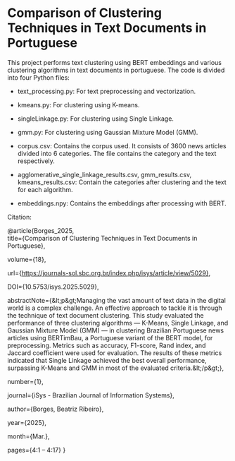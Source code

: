 # Comparison of Clustering Techniques in Text Documents in Portuguese

This project performs text clustering using BERT embeddings and various clustering algorithms in text documents in portuguese. 
The code is divided into four Python files:

* text_processing.py: For text preprocessing and vectorization.
* kmeans.py: For clustering using K-means.
* singleLinkage.py: For clustering using Single Linkage.
* gmm.py: For clustering using Gaussian Mixture Model (GMM).

* corpus.csv: Contains the corpus used. It consists of 3600 news articles divided into 6 categories. The file contains the category and the text respectively.

* agglomerative_single_linkage_results.csv, gmm_results.csv, kmeans_results.csv: Contain the categories after clustering and the text for each algorithm.

* embeddings.npy: Contains the embeddings after processing with BERT.

Citation:

@article{Borges_2025,  
title={Comparison of Clustering Techniques in Text Documents in Portuguese}, 

volume={18}, 

url={https://journals-sol.sbc.org.br/index.php/isys/article/view/5029}, 

DOI={10.5753/isys.2025.5029}, 

abstractNote={&amp;lt;p&amp;gt;Managing the vast amount of text data in the digital world is a complex challenge. An effective approach to tackle it is through the technique of text document clustering. This study evaluated the performance of three clustering algorithms — K-Means, Single Linkage, and Gaussian Mixture Model (GMM) — in clustering Brazilian Portuguese news articles using BERTimBau, a Portuguese variant of the BERT model, for preprocessing. Metrics such as accuracy, F1-score, Rand index, and Jaccard coefficient were used for evaluation. The results of these metrics indicated that Single Linkage achieved the best overall performance, surpassing K-Means and GMM in most of the evaluated criteria.&amp;lt;/p&amp;gt;}, 

number={1}, 

journal={iSys - Brazilian Journal of Information Systems}, 

author={Borges, Beatriz Ribeiro}, 

year={2025}, 

month={Mar.}, 

pages={4:1 – 4:17} }

